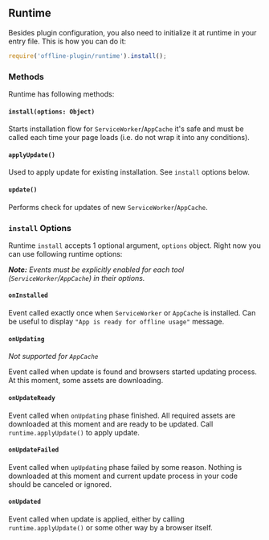 ## Runtime

Besides plugin configuration, you also need to initialize it at runtime in your entry file. This is how you can do it:

```js
require('offline-plugin/runtime').install();
```

### Methods

Runtime has following methods:

#### `install(options: Object)`

Starts installation flow for `ServiceWorker`/`AppCache` it's safe and must be called each time your page loads (i.e. do not wrap it into any conditions).

#### `applyUpdate()`

Used to apply update for existing installation. See `install` options below.

#### `update()`

Performs check for updates of new `ServiceWorker`/`AppCache`.

### `install` Options

Runtime `install` accepts 1 optional argument, `options` object. Right now you can use following runtime options:

_**Note:** Events must be explicitly enabled for each tool (`ServiceWorker`/`AppCache`) in their options._

#### `onInstalled`

Event called exactly once when `ServiceWorker` or `AppCache` is installed. Can be useful to display `"App is ready for offline usage"` message.

#### `onUpdating`

_Not supported for `AppCache`_

Event called when update is found and browsers started updating process. At this moment, some assets are downloading.

#### `onUpdateReady`

Event called when `onUpdating` phase finished. All required assets are downloaded at this moment and are ready to be updated. Call `runtime.applyUpdate()` to apply update.

#### `onUpdateFailed`

Event called when `upUpdating` phase failed by some reason. Nothing is downloaded at this moment and current update process in your code should be canceled or ignored.

#### `onUpdated`

Event called when update is applied, either by calling `runtime.applyUpdate()` or some other way by a browser itself.